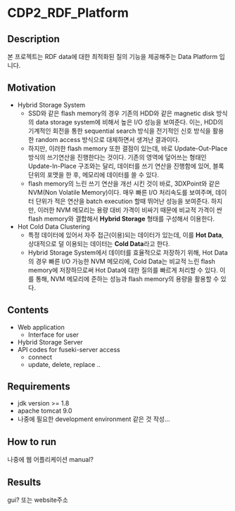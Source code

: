# CDP2_RDF_Platform

## Description
본 프로젝트는 RDF data에 대한 최적화된 질의 기능을 제공해주는 Data Platform 입니다. 

## Motivation
- Hybrid Storage System
    - SSD와 같은 flash memory의 경우 기존의 HDD와 같은 magnetic disk 방식의 data storage system에 비해서 높은 I/O 성능을 보여준다. 이는, HDD의 기계적인 회전을 통한 sequential search 방식을 전기적인 신호 방식을 활용한 random access 방식으로 대체하면서 생겨난 결과이다.
    - 하지만, 이러한 flash memory 또한 결점이 있는데, 바로 Update-Out-Place 방식의 쓰기연산을 진행한다는 것이다. 기존의 영역에 덮어쓰는 형태인 Update-In-Place 구조와는 달리, 데이터를 쓰기 연산을 진행함에 있어, 블록 단위의 포맷을 한 후, 메모리에 데이터를 쓸 수 있다.
    - flash memory의 느린 쓰기 연산을 개선 시킨 것이 바로, 3DXPoint와 같은 NVM(Non Volatile Memory)이다. 매우 빠른 I/O 처리속도를 보여주며, 데이터 단위가 적은 연산을 batch execution 할때 뛰어난 성능을 보여준다. 하지만, 이러한 NVM 메모리는 용량 대비 가격이 비싸기 때문에 비교적 가격이 싼 flash memory와 결합해서 **Hybrid Storage** 형태를 구성해서 이용한다.
- Hot Cold Data Clustering
    - 특정 데이터에 있어서 자주 접근(이용)되는 데이터가 있는데, 이를 **Hot Data**, 상대적으로 덜 이용되는 데이터는 **Cold Data**라고 한다.
    - Hybrid Storage System에서 데이터를 효율적으로 저장하기 위해, Hot Data의 경우 빠른 I/O 가능한 NVM 메모리에, Cold Data는 비교적 느린 flash memory에 저장하므로써 Hot Data에 대한 질의를 빠르게 처리할 수 있다. 이를 통해, NVM 메모리에 준하는 성능과 flash memory의 용량을 활용할 수 있다.

## Contents 
- Web application
    - Interface for user
- Hybrid Storage Server
- API codes for fuseki-server access
    - connect
    - update, delete, replace ..


## Requirements
- jdk version >= 1.8
- apache tomcat 9.0
- 나중에 필요한 development environment 같은 것 작성...

## How to run
나중에 웹 어플리케이션 manual?
## Results
gui? 또는 website주소

 
